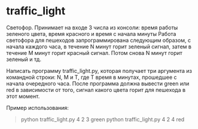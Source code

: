 # traffic_light
Светофор. Принимает на входе 3 числа из консоли: время работы зеленого цвета, время красного и время с начала минуты
Работа светофора для пешеходов запрограммирована следующим образом, с начала каждого часа, в течение N минут горит зеленый сигнал, затем в течение M минут горит красный сигнал. Потом снова N минут горит зеленый и тд.

Написать программу traffic_light.py, которая получает три аргумента из командной строки: N, M и T, где T время в минутах, прошедшее с начала очередного часа. После программа должна вывести green или red в зависимости от того, сигнал какого цвета горит для пешехода в этот момент.

Пример использования:
> python traffic_light.py 4 2 3
green
> python traffic_light.py 4 2 4
red
